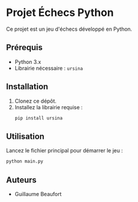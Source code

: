 # Projet Échecs Python

Ce projet est un jeu d'échecs développé en Python.

## Prérequis

- Python 3.x
- Librairie nécessaire : `ursina`

## Installation

1. Clonez ce dépôt.
2. Installez la librairie requise :
    ```bash
    pip install ursina
    ```

## Utilisation

Lancez le fichier principal pour démarrer le jeu :
```bash
python main.py
```

## Auteurs

- Guillaume Beaufort
